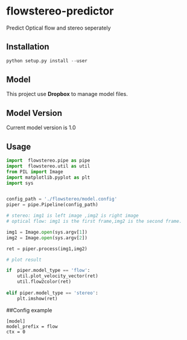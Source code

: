 # flowstereo-predictor
Predict Optical flow and stereo seperately

## Installation
``` python
python setup.py install --user
```

## Model
This project use **Dropbox** to manage model files. 

## Model Version
Current model version is 1.0
 

## Usage
``` python
import  flowstereo.pipe as pipe
import  flowstereo.util as util
from PIL import Image
import matplotlib.pyplot as plt
import sys


config_path = './flowstereo/model.config'
piper = pipe.Pipeline(config_path)

# stereo: img1 is left image ,img2 is right image
# optical flow: img1 is the first frame,img2 is the second frame.

img1 = Image.open(sys.argv[1])
img2 = Image.open(sys.argv[2])

ret = piper.process(img1,img2)

# plot result

if  piper.model_type == 'flow':
    util.plot_velocity_vector(ret)
    util.flow2color(ret)
    
elif piper.model_type == 'stereo':
    plt.imshow(ret)

```

##Config example
``` config
[model]
model_prefix = flow  
ctx = 0
```

